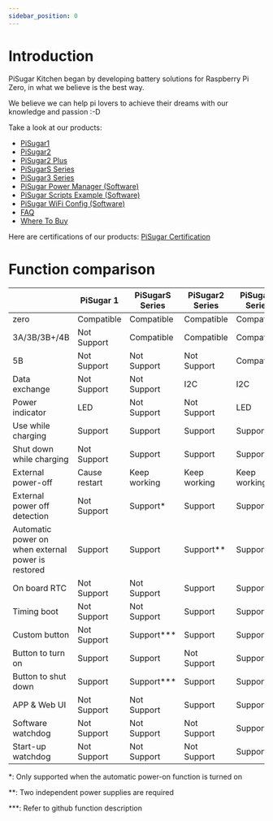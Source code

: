 ```yaml
---
sidebar_position: 0
---
```


# Introduction

PiSugar Kitchen began by developing battery solutions for Raspberry Pi Zero, in what we believe is the best way.

We believe we can help pi lovers to achieve their dreams with our knowledge and passion :-D

Take a look at our products:

* [PiSugar1](./pisugar-1)
* [PiSugar2](./pisugar2/pisugar-2)
* [PiSugar2 Plus](./pisugar2/pisugar-2-plus)
* [PiSugarS Series](./pisugar-s-series)
* [PiSugar3 Series](./pisugar3/pisugar-3-series)
* [PiSugar Power Manager (Software)](/docs/software/power-management/pisugar-power-manager)
* [PiSugar Scripts Example (Software)](https://github.com/PiSugar/pisugar-power-manager-rs/tree/master/scripts)
* [PiSugar WiFi Config (Software)](/docs/software/utility-tools/pisugar-wifi-config)
* [FAQ](./faq)
* [Where To Buy](./where-to-buy)

Here are certifications of our products:
[PiSugar Certification](https://github.com/PiSugar/pisugar-documents)


# Function comparison

|                                                     | PiSugar 1     | PiSugarS Series | PiSugar2 Series | PiSugar3 Series  |
|-----------------------------------------------------|---------------|-----------------|-----------------|------------------|
| zero                                                | Compatible    | Compatible      | Compatible      | Compatible       |
| 3A/3B/3B+/4B                                        | Not Support   | Compatible      | Compatible      | Compatible       |
| 5B                                                  | Not Support   | Not Support     | Not Support     | Compatible       |
| Data exchange                                       | Not Support   | Not Support     | I2C             | I2C              |
| Power indicator                                     | LED           | Not Support     | Not Support     | LED              |
| Use while charging                                  | Support       | Support         | Support         | Support          |
| Shut down while charging                            | Not Support   | Support         | Support         | Support          |
| External power-off                                  | Cause restart | Keep working    | Keep working    | Keep working     |
| External power off detection                        | Not Support   | Support*        | Support         | Support          |
| Automatic power on when external power is restored  | Support       | Support         | Support**       | Support          |
| On board RTC                                        | Not Support   | Not Support     | Support         | Support          |
| Timing boot                                         | Not Support   | Not Support     | Support         | Support          |
| Custom button                                       | Not Support   | Support***      | Support         | Support          |
| Button to turn on                                   | Support       | Support         | Not Support     | Support          |
| Button to shut down                                 | Support       | Support***      | Support         | Support          |
| APP & Web UI                                        | Not Support   | Not Support     | Support         | Support          |
| Software watchdog                                   | Not Support   | Not Support     | Not Support     | Support          |
| Start-up watchdog                                   | Not Support   | Not Support     | Not Support     | Support          |


*: Only supported when the automatic power-on function is turned on

**: Two independent power supplies are required

***: Refer to github function description
